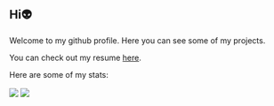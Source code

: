 ## Hi👽

Welcome to my github profile. Here you can see some of my projects.

You can check out my resume [here](https://adriancalavie.github.io).


Here are some of my stats:

<div>
 <img align="center" src="https://github-readme-stats.vercel.app/api/top-langs/?username=adriancalavie&langs_count=8&layout=compact&theme=github_dark&count_private=true&hide_border=true" />
 <img align="center" src="https://github-readme-stats.vercel.app/api?username=adriancalavie&count_private=true&show_icons=true&theme=github_dark&hide_border=true&include_all_commits=true&hide=prs" />
 </div>
